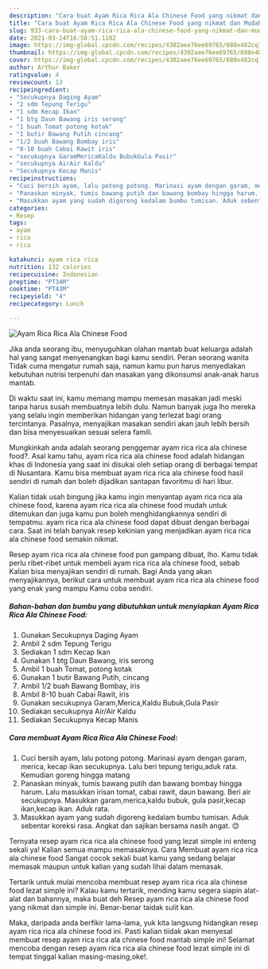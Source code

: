 ```yaml
---
description: "Cara buat Ayam Rica Rica Ala Chinese Food yang nikmat dan Mudah Dibuat"
title: "Cara buat Ayam Rica Rica Ala Chinese Food yang nikmat dan Mudah Dibuat"
slug: 933-cara-buat-ayam-rica-rica-ala-chinese-food-yang-nikmat-dan-mudah-dibuat
date: 2021-03-24T16:58:51.118Z
image: https://img-global.cpcdn.com/recipes/4302aee76ee69765/680x482cq70/ayam-rica-rica-ala-chinese-food-foto-resep-utama.jpg
thumbnail: https://img-global.cpcdn.com/recipes/4302aee76ee69765/680x482cq70/ayam-rica-rica-ala-chinese-food-foto-resep-utama.jpg
cover: https://img-global.cpcdn.com/recipes/4302aee76ee69765/680x482cq70/ayam-rica-rica-ala-chinese-food-foto-resep-utama.jpg
author: Arthur Baker
ratingvalue: 4
reviewcount: 13
recipeingredient:
- "Secukupnya Daging Ayam"
- "2 sdm Tepung Terigu"
- "1 sdm Kecap Ikan"
- "1 btg Daun Bawang iris serong"
- "1 buah Tomat potong kotak"
- "1 butir Bawang Putih cincang"
- "1/2 buah Bawang Bombay iris"
- "8-10 buah Cabai Rawit iris"
- "secukupnya GaramMericaKaldu BubukGula Pasir"
- "secukupnya AirAir Kaldu"
- "Secukupnya Kecap Manis"
recipeinstructions:
- "Cuci bersih ayam, lalu potong potong. Marinasi ayam dengan garam, merica, kecap ikan secukupnya. Lalu beri tepung terigu,aduk rata. Kemudian goreng hingga matang"
- "Panaskan minyak, tumis bawang putih dan bawang bombay hingga harum. Lalu masukkan irisan tomat, cabai rawit, daun bawang. Beri air secukupnya. Masukkan garam,merica,kaldu bubuk, gula pasir,kecap ikan,kecap ikan. Aduk rata."
- "Masukkan ayam yang sudah digoreng kedalam bumbu tumisan. Aduk sebentar koreksi rasa. Angkat dan sajikan bersama nasih angat. 😊"
categories:
- Resep
tags:
- ayam
- rica
- rica

katakunci: ayam rica rica 
nutrition: 132 calories
recipecuisine: Indonesian
preptime: "PT34M"
cooktime: "PT43M"
recipeyield: "4"
recipecategory: Lunch

---
```



![Ayam Rica Rica Ala Chinese Food](https://img-global.cpcdn.com/recipes/4302aee76ee69765/680x482cq70/ayam-rica-rica-ala-chinese-food-foto-resep-utama.jpg)

Jika anda seorang ibu, menyuguhkan olahan mantab buat keluarga adalah hal yang sangat menyenangkan bagi kamu sendiri. Peran seorang  wanita Tidak cuma mengatur rumah saja, namun kamu pun harus menyediakan kebutuhan nutrisi terpenuhi dan masakan yang dikonsumsi anak-anak harus mantab.

Di waktu  saat ini, kamu memang mampu memesan masakan jadi meski tanpa harus susah membuatnya lebih dulu. Namun banyak juga lho mereka yang selalu ingin memberikan hidangan yang terlezat bagi orang tercintanya. Pasalnya, menyajikan masakan sendiri akan jauh lebih bersih dan bisa menyesuaikan sesuai selera famili. 



Mungkinkah anda adalah seorang penggemar ayam rica rica ala chinese food?. Asal kamu tahu, ayam rica rica ala chinese food adalah hidangan khas di Indonesia yang saat ini disukai oleh setiap orang di berbagai tempat di Nusantara. Kamu bisa membuat ayam rica rica ala chinese food hasil sendiri di rumah dan boleh dijadikan santapan favoritmu di hari libur.

Kalian tidak usah bingung jika kamu ingin menyantap ayam rica rica ala chinese food, karena ayam rica rica ala chinese food mudah untuk ditemukan dan juga kamu pun boleh menghidangkannya sendiri di tempatmu. ayam rica rica ala chinese food dapat dibuat dengan berbagai cara. Saat ini telah banyak resep kekinian yang menjadikan ayam rica rica ala chinese food semakin nikmat.

Resep ayam rica rica ala chinese food pun gampang dibuat, lho. Kamu tidak perlu ribet-ribet untuk membeli ayam rica rica ala chinese food, sebab Kalian bisa menyajikan sendiri di rumah. Bagi Anda yang akan menyajikannya, berikut cara untuk membuat ayam rica rica ala chinese food yang enak yang mampu Kamu coba sendiri.

<!--inarticleads1-->

##### Bahan-bahan dan bumbu yang dibutuhkan untuk menyiapkan Ayam Rica Rica Ala Chinese Food:

1. Gunakan Secukupnya Daging Ayam
1. Ambil 2 sdm Tepung Terigu
1. Sediakan 1 sdm Kecap Ikan
1. Gunakan 1 btg Daun Bawang, iris serong
1. Ambil 1 buah Tomat, potong kotak
1. Gunakan 1 butir Bawang Putih, cincang
1. Ambil 1/2 buah Bawang Bombay, iris
1. Ambil 8-10 buah Cabai Rawit, iris
1. Gunakan secukupnya Garam,Merica,Kaldu Bubuk,Gula Pasir
1. Sediakan secukupnya Air/Air Kaldu
1. Sediakan Secukupnya Kecap Manis




<!--inarticleads2-->

##### Cara membuat Ayam Rica Rica Ala Chinese Food:

1. Cuci bersih ayam, lalu potong potong. Marinasi ayam dengan garam, merica, kecap ikan secukupnya. Lalu beri tepung terigu,aduk rata. Kemudian goreng hingga matang
1. Panaskan minyak, tumis bawang putih dan bawang bombay hingga harum. Lalu masukkan irisan tomat, cabai rawit, daun bawang. Beri air secukupnya. Masukkan garam,merica,kaldu bubuk, gula pasir,kecap ikan,kecap ikan. Aduk rata.
1. Masukkan ayam yang sudah digoreng kedalam bumbu tumisan. Aduk sebentar koreksi rasa. Angkat dan sajikan bersama nasih angat. 😊




Ternyata resep ayam rica rica ala chinese food yang lezat simple ini enteng sekali ya! Kalian semua mampu memasaknya. Cara Membuat ayam rica rica ala chinese food Sangat cocok sekali buat kamu yang sedang belajar memasak maupun untuk kalian yang sudah lihai dalam memasak.

Tertarik untuk mulai mencoba membuat resep ayam rica rica ala chinese food lezat simple ini? Kalau kamu tertarik, mending kamu segera siapin alat-alat dan bahannya, maka buat deh Resep ayam rica rica ala chinese food yang nikmat dan simple ini. Benar-benar taidak sulit kan. 

Maka, daripada anda berfikir lama-lama, yuk kita langsung hidangkan resep ayam rica rica ala chinese food ini. Pasti kalian tiidak akan menyesal membuat resep ayam rica rica ala chinese food mantab simple ini! Selamat mencoba dengan resep ayam rica rica ala chinese food lezat simple ini di tempat tinggal kalian masing-masing,oke!.

